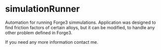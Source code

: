 simulationRunner
===============
Automation for running Forge3 simmulations. Application was designed to find friction factors of certain alloys, but it can be modified, to handle any other problem defined in Forge3. 

If you need any more information contact me.
